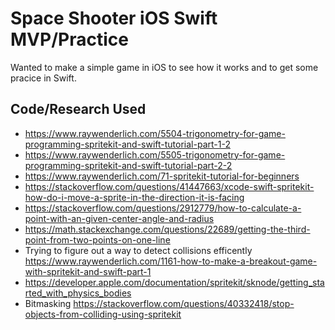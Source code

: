 # Space Shooter iOS Swift MVP/Practice

Wanted to make a simple game in iOS to see how it works and to get some pracice in Swift.

## Code/Research Used

- https://www.raywenderlich.com/5504-trigonometry-for-game-programming-spritekit-and-swift-tutorial-part-1-2
- https://www.raywenderlich.com/5505-trigonometry-for-game-programming-spritekit-and-swift-tutorial-part-2-2
- https://www.raywenderlich.com/71-spritekit-tutorial-for-beginners
- https://stackoverflow.com/questions/41447663/xcode-swift-spritekit-how-do-i-move-a-sprite-in-the-direction-it-is-facing
- https://stackoverflow.com/questions/2912779/how-to-calculate-a-point-with-an-given-center-angle-and-radius
- https://math.stackexchange.com/questions/22689/getting-the-third-point-from-two-points-on-one-line
- Trying to figure out a way to detect collisions efficently https://www.raywenderlich.com/1161-how-to-make-a-breakout-game-with-spritekit-and-swift-part-1
- https://developer.apple.com/documentation/spritekit/sknode/getting_started_with_physics_bodies
- Bitmasking https://stackoverflow.com/questions/40332418/stop-objects-from-colliding-using-spritekit
